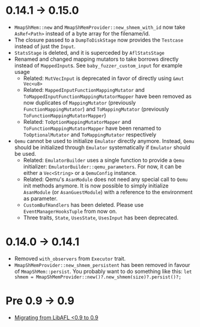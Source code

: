 
# 0.14.1 -> 0.15.0
- `MmapShMem::new` and `MmapShMemProvider::new_shmem_with_id` now take `AsRef<Path>` instead of a byte array for the filename/id.
- The closure passed to a `DumpToDiskStage` now provides the `Testcase` instead of just the `Input`.
- `StatsStage` is deleted, and it is superceded by `AflStatsStage`
- Renamed and changed mapping mutators to take borrows directly instead of `MappedInput`s. See `baby_fuzzer_custom_input` for example usage
  - Related: `MutVecInput` is deprecated in favor of directly using `&mut Vec<u8>`
  - Related: `MappedInputFunctionMappingMutator` and `ToMappedInputFunctionMappingMutatorMapper` have been removed as now duplicates of `MappingMutator` (previously `FunctionMappingMutator`) and `ToMappingMutator` (previously `ToFunctionMappingMutatorMapper`)
  - Related: `ToOptionMappingMutatorMapper` and `ToFunctionMappingMutatorMapper` have been renamed to `ToOptionalMutator` and `ToMappingMutator` respectively
- `Qemu` cannot be used to initialize `Emulator` directly anymore. Instead, `Qemu` should be initialized through `Emulator` systematically if `Emulator` should be used.
  - Related: `EmulatorBuilder` uses a single function to provide a `Qemu` initializer: `EmulatorBuilder::qemu_parameters`. For now, it can be either a `Vec<String>` or a `QemuConfig` instance.
  - Related: Qemu's `AsanModule` does not need any special call to `Qemu` init methods anymore. It is now possible to simply initialize `AsanModule` (or `AsanGuestModule`) with a reference to the environment as parameter.
  - `CustomBufHandlers` has been deleted. Please use `EventManagerHooksTuple` from now on.
  - Three traits, `State`, `UsesState`, `UsesInput` has been deprecated.
# 0.14.0 -> 0.14.1
- Removed `with_observers` from `Executor` trait.
- `MmapShMemProvider::new_shmem_persistent` has been removed in favour of `MmapShMem::persist`. You probably want to do something like this: `let shmem = MmapShMemProvider::new()?.new_shmem(size)?.persist()?;`

# Pre 0.9 -> 0.9
- [Migrating from LibAFL <0.9 to 0.9](https://aflplus.plus/libafl-book/design/migration-0.9.html)